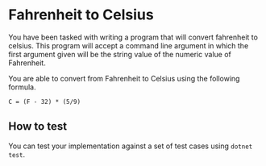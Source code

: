 # Fahrenheit to Celsius

You have been tasked with writing a program that will convert
fahrenheit to celsius. This program will accept a command line argument
in which the first argument given will be the string value of the numeric
value of Fahrenheit.

You are able to convert from Fahrenheit to Celsius using the following
formula.

```
C = (F - 32) * (5/9)
```

## How to test

You can test your implementation against a set of test cases using
`dotnet test`.
